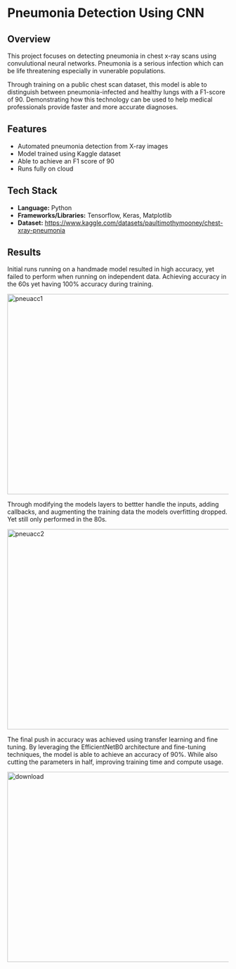 # Pneumonia Detection Using CNN
## Overview
This project focuses on detecting pneumonia in chest x-ray scans using convulutional neural networks. Pneumonia is a serious infection which can be life threatening especially in vunerable populations. 

Through training on a public chest scan dataset, this model is able to distinguish between pneumonia-infected and healthy lungs with a F1-score of 90. Demonstrating how this technology can be used to help medical professionals provide faster and more accurate diagnoses.

## Features
* Automated pneumonia detection from X-ray images
* Model trained using Kaggle dataset
* Able to achieve an F1 score of 90
* Runs fully on cloud

## Tech Stack
* **Language:** Python
* **Frameworks/Libraries:** Tensorflow, Keras, Matplotlib
* **Dataset:** https://www.kaggle.com/datasets/paultimothymooney/chest-xray-pneumonia

## Results
Initial runs running on a handmade model resulted in high accuracy, yet failed to perform when running on independent data. Achieving accuracy in the 60s yet having 100% accuracy during training.

<img width="584" height="455" alt="pneuacc1" src="https://github.com/user-attachments/assets/861012f8-181f-4d9a-86b1-08f7357f8ced" />


Through modifying the models layers to bettter handle the inputs, adding callbacks, and augmenting the training data the models overfitting dropped. Yet still only performed in the 80s.

<img width="576" height="455" alt="pneuacc2" src="https://github.com/user-attachments/assets/2b252eed-cfad-4545-bc85-ea28e35a6fb9" />


The final push in accuracy was achieved using transfer learning and fine tuning. By leveraging the EfficientNetB0 architecture and fine-tuning techniques, the model is able to achieve an accuracy of 90%. While also cutting the parameters in half, improving training time and compute usage.

<img width="539" height="432" alt="download" src="https://github.com/user-attachments/assets/1df27604-2d43-4142-90a5-a621a91b0f78" />
